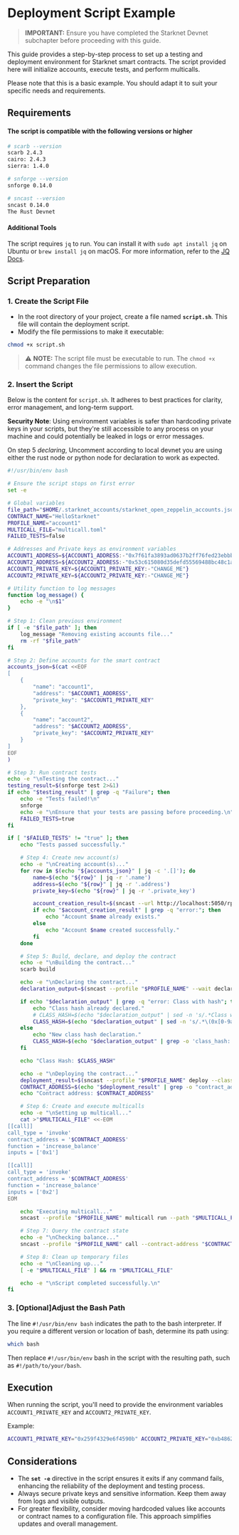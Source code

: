 # Deployment Script Example

> **IMPORTANT:** Ensure you have completed the Starknet Devnet subchapter before proceeding with this guide.

This guide provides a step-by-step process to set up a testing and deployment environment for Starknet smart contracts. The script provided here will initialize accounts, execute tests, and perform multicalls.

Please note that this is a basic example. You should adapt it to suit your specific needs and requirements.

## Requirements

#### The script is compatible with the following versions or higher

```bash
# scarb --version
scarb 2.4.3
cairo: 2.4.3
sierra: 1.4.0

# snforge --version
snforge 0.14.0

# sncast --version
sncast 0.14.0
The Rust Devnet
```

#### Additional Tools

The script requires `jq` to run. You can install it with `sudo apt install jq` on Ubuntu or `brew install jq` on macOS. For more information, refer to the [JQ Docs](https://jqlang.github.io/jq/).

## Script Preparation

### 1. Create the Script File

- In the root directory of your project, create a file named **`script.sh`**. This file will contain the deployment script.
- Modify the file permissions to make it executable:

```sh
chmod +x script.sh
```

> ⚠️ **NOTE:** The script file must be executable to run. The `chmod +x` command changes the file permissions to allow execution.

### 2. Insert the Script

Below is the content for `script.sh`. It adheres to best practices for clarity, error management, and long-term support.

**Security Note**: Using environment variables is safer than hardcoding private keys in your scripts, but they're still accessible to any process on your machine and could potentially be leaked in logs or error messages.

On step 5 _declaring_, Uncomment according to local devnet you are using either the rust node or python node for declaration to work as expected.

```sh
#!/usr/bin/env bash

# Ensure the script stops on first error
set -e

# Global variables
file_path="$HOME/.starknet_accounts/starknet_open_zeppelin_accounts.json"
CONTRACT_NAME="HelloStarknet"
PROFILE_NAME="account1"
MULTICALL_FILE="multicall.toml"
FAILED_TESTS=false

# Addresses and Private keys as environment variables
ACCOUNT1_ADDRESS=${ACCOUNT1_ADDRESS:-"0x7f61fa3893ad0637b2ff76fed23ebbb91835aacd4f743c2347716f856438429"}
ACCOUNT2_ADDRESS=${ACCOUNT2_ADDRESS:-"0x53c615080d35defd55569488bc48c1a91d82f2d2ce6199463e095b4a4ead551"}
ACCOUNT1_PRIVATE_KEY=${ACCOUNT1_PRIVATE_KEY:-"CHANGE_ME"}
ACCOUNT2_PRIVATE_KEY=${ACCOUNT2_PRIVATE_KEY:-"CHANGE_ME"}

# Utility function to log messages
function log_message() {
    echo -e "\n$1"
}

# Step 1: Clean previous environment
if [ -e "$file_path" ]; then
    log_message "Removing existing accounts file..."
    rm -rf "$file_path"
fi

# Step 2: Define accounts for the smart contract
accounts_json=$(cat <<EOF
[
    {
        "name": "account1",
        "address": "$ACCOUNT1_ADDRESS",
        "private_key": "$ACCOUNT1_PRIVATE_KEY"
    },
    {
        "name": "account2",
        "address": "$ACCOUNT2_ADDRESS",
        "private_key": "$ACCOUNT2_PRIVATE_KEY"
    }
]
EOF
)

# Step 3: Run contract tests
echo -e "\nTesting the contract..."
testing_result=$(snforge test 2>&1)
if echo "$testing_result" | grep -q "Failure"; then
    echo -e "Tests failed!\n"
    snforge
    echo -e "\nEnsure that your tests are passing before proceeding.\n"
    FAILED_TESTS=true
fi

if [ "$FAILED_TESTS" != "true" ]; then
    echo "Tests passed successfully."

    # Step 4: Create new account(s)
    echo -e "\nCreating account(s)..."
    for row in $(echo "${accounts_json}" | jq -c '.[]'); do
        name=$(echo "${row}" | jq -r '.name')
        address=$(echo "${row}" | jq -r '.address')
        private_key=$(echo "${row}" | jq -r '.private_key')

        account_creation_result=$(sncast --url http://localhost:5050/rpc account add --name "$name" --address "$address" --private-key "$private_key" --add-profile 2>&1)
        if echo "$account_creation_result" | grep -q "error:"; then
            echo "Account $name already exists."
        else
            echo "Account $name created successfully."
        fi
    done

    # Step 5: Build, declare, and deploy the contract
    echo -e "\nBuilding the contract..."
    scarb build

    echo -e "\nDeclaring the contract..."
    declaration_output=$(sncast --profile "$PROFILE_NAME" --wait declare --contract-name "$CONTRACT_NAME" 2>&1)

    if echo "$declaration_output" | grep -q "error: Class with hash"; then
        echo "Class hash already declared."
        # CLASS_HASH=$(echo "$declaration_output" | sed -n 's/.*Class with hash \([^ ]*\).*/\1/p') ## Uncomment this for pythonic devnet
        CLASS_HASH=$(echo "$declaration_output" | sed -n 's/.*\(0x[0-9a-fA-F]*\).*/\1/p') ## Uncomment this for rust devnet
    else
        echo "New class hash declaration."
        CLASS_HASH=$(echo "$declaration_output" | grep -o 'class_hash: 0x[^ ]*' | sed 's/class_hash: //')
    fi

    echo "Class Hash: $CLASS_HASH"

    echo -e "\nDeploying the contract..."
    deployment_result=$(sncast --profile "$PROFILE_NAME" deploy --class-hash "$CLASS_HASH")
    CONTRACT_ADDRESS=$(echo "$deployment_result" | grep -o "contract_address: 0x[^ ]*" | awk '{print $2}')
    echo "Contract address: $CONTRACT_ADDRESS"

    # Step 6: Create and execute multicalls
    echo -e "\nSetting up multicall..."
    cat >"$MULTICALL_FILE" <<-EOM
[[call]]
call_type = 'invoke'
contract_address = '$CONTRACT_ADDRESS'
function = 'increase_balance'
inputs = ['0x1']

[[call]]
call_type = 'invoke'
contract_address = '$CONTRACT_ADDRESS'
function = 'increase_balance'
inputs = ['0x2']
EOM

    echo "Executing multicall..."
    sncast --profile "$PROFILE_NAME" multicall run --path "$MULTICALL_FILE"

    # Step 7: Query the contract state
    echo -e "\nChecking balance..."
    sncast --profile "$PROFILE_NAME" call --contract-address "$CONTRACT_ADDRESS" --function get_balance

    # Step 8: Clean up temporary files
    echo -e "\nCleaning up..."
    [ -e "$MULTICALL_FILE" ] && rm "$MULTICALL_FILE"

    echo -e "\nScript completed successfully.\n"
fi
```

### 3. [Optional]Adjust the Bash Path

The line `#!/usr/bin/env bash` indicates the path to the bash interpreter. If you require a different version or location of bash, determine its path using:

```sh
which bash
```

Then replace `#!/usr/bin/env` bash in the script with the resulting path, such as `#!/path/to/your/bash`.

## Execution

When running the script, you'll need to provide the environment variables `ACCOUNT1_PRIVATE_KEY` and `ACCOUNT2_PRIVATE_KEY`.

Example:

```sh
ACCOUNT1_PRIVATE_KEY="0x259f4329e6f4590b" ACCOUNT2_PRIVATE_KEY="0xb4862b21fb97d" ./script.sh
```

## Considerations

- The **`set -e`** directive in the script ensures it exits if any command fails, enhancing the reliability of the deployment and testing process.
- Always secure private keys and sensitive information. Keep them away from logs and visible outputs.
- For greater flexibility, consider moving hardcoded values like accounts or contract names to a configuration file. This approach simplifies updates and overall management.
